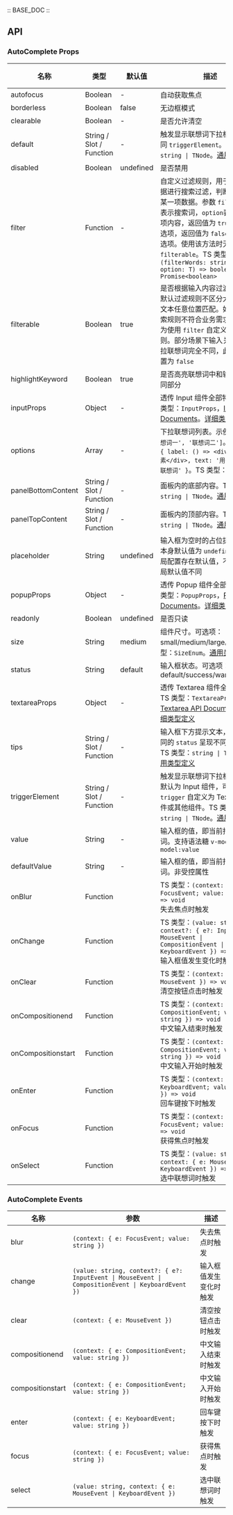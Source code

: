 :: BASE_DOC ::

## API

### AutoComplete Props

名称 | 类型 | 默认值 | 描述 | 必传
-- | -- | -- | -- | --
autofocus | Boolean | - | 自动获取焦点 | N
borderless | Boolean | false | 无边框模式 | N
clearable | Boolean | - | 是否允许清空 | N
default | String / Slot / Function | - | 触发显示联想词下拉框的元素，同 `triggerElement`。TS 类型：`string \| TNode`。[通用类型定义](https://github.com/Tencent/tdesign-vue-next/blob/develop/src/common.ts) | N
disabled | Boolean | undefined | 是否禁用 | N
filter | Function | - | 自定义过滤规则，用于对现有数据进行搜索过滤，判断是否过滤某一项数据。参数 `filterWords` 表示搜索词，`option`表示单个选项内容，返回值为 `true` 保留该选项，返回值为 `false` 则隐藏该选项。使用该方法时无需设置 `filterable`。TS 类型：`(filterWords: string, option: T) => boolean \| Promise<boolean>` | N
filterable | Boolean | true | 是否根据输入内容过滤联想词。默认过滤规则不区分大小写，全文本任意位置匹配。如果默认搜索规则不符合业务需求，可以更为使用 `filter` 自定义过滤规则。部分场景下输入关键词和下拉联想词完全不同，此时可以设置为 `false` | N
highlightKeyword | Boolean | true | 是否高亮联想词中和输入值的相同部分 | N
inputProps | Object | - | 透传 Input 组件全部特性。TS 类型：`InputProps`，[Input API Documents](./input?tab=api)。[详细类型定义](https://github.com/Tencent/tdesign-vue-next/tree/develop/src/auto-complete/type.ts) | N
options | Array | - | 下拉联想词列表。示例一：`['联想词一', '联想词二']`。示例二：`{ label: () => <div>联想词元素</div>, text: '用于搜索的纯联想词' }`。TS 类型：`Array<T>` | N
panelBottomContent | String / Slot / Function | - | 面板内的底部内容。TS 类型：`string \| TNode`。[通用类型定义](https://github.com/Tencent/tdesign-vue-next/blob/develop/src/common.ts) | N
panelTopContent | String / Slot / Function | - | 面板内的顶部内容。TS 类型：`string \| TNode`。[通用类型定义](https://github.com/Tencent/tdesign-vue-next/blob/develop/src/common.ts) | N
placeholder | String | undefined | 输入框为空时的占位提示。组件本身默认值为 `undefined`，但全局配置存在默认值，不同语言全局默认值不同 | N
popupProps | Object | - | 透传 Popup 组件全部特性。TS 类型：`PopupProps`，[Popup API Documents](./popup?tab=api)。[详细类型定义](https://github.com/Tencent/tdesign-vue-next/tree/develop/src/auto-complete/type.ts) | N
readonly | Boolean | undefined | 是否只读 | N
size | String | medium | 组件尺寸。可选项：small/medium/large。TS 类型：`SizeEnum`。[通用类型定义](https://github.com/Tencent/tdesign-vue-next/blob/develop/src/common.ts) | N
status | String | default | 输入框状态。可选项：default/success/warning/error | N
textareaProps | Object | - | 透传 Textarea 组件全部特性。TS 类型：`TextareaProps`，[Textarea API Documents](./textarea?tab=api)。[详细类型定义](https://github.com/Tencent/tdesign-vue-next/tree/develop/src/auto-complete/type.ts) | N
tips | String / Slot / Function | - | 输入框下方提示文本，会根据不同的 `status` 呈现不同的样式。TS 类型：`string \| TNode`。[通用类型定义](https://github.com/Tencent/tdesign-vue-next/blob/develop/src/common.ts) | N
triggerElement | String / Slot / Function | - | 触发显示联想词下拉框的元素，默认为 Input 组件，可以使用 `trigger` 自定义为 Textarea 组件或其他组件。TS 类型：`string \| TNode`。[通用类型定义](https://github.com/Tencent/tdesign-vue-next/blob/develop/src/common.ts) | N
value | String | - | 输入框的值，即当前指定的联想词。支持语法糖 `v-model` 或 `v-model:value` | N
defaultValue | String | - | 输入框的值，即当前指定的联想词。非受控属性 | N
onBlur | Function |  | TS 类型：`(context: { e: FocusEvent; value: string }) => void`<br/>失去焦点时触发 | N
onChange | Function |  | TS 类型：`(value: string, context?: { e?: InputEvent \| MouseEvent \| CompositionEvent \| KeyboardEvent }) => void`<br/>输入框值发生变化时触发 | N
onClear | Function |  | TS 类型：`(context: { e: MouseEvent }) => void`<br/>清空按钮点击时触发 | N
onCompositionend | Function |  | TS 类型：`(context: { e: CompositionEvent; value: string }) => void`<br/>中文输入结束时触发 | N
onCompositionstart | Function |  | TS 类型：`(context: { e: CompositionEvent; value: string }) => void`<br/>中文输入开始时触发 | N
onEnter | Function |  | TS 类型：`(context: { e: KeyboardEvent; value: string }) => void`<br/>回车键按下时触发 | N
onFocus | Function |  | TS 类型：`(context: { e: FocusEvent; value: string }) => void`<br/>获得焦点时触发 | N
onSelect | Function |  | TS 类型：`(value: string, context: { e: MouseEvent \| KeyboardEvent }) => void`<br/>选中联想词时触发 | N

### AutoComplete Events

名称 | 参数 | 描述
-- | -- | --
blur | `(context: { e: FocusEvent; value: string })` | 失去焦点时触发
change | `(value: string, context?: { e?: InputEvent \| MouseEvent \| CompositionEvent \| KeyboardEvent })` | 输入框值发生变化时触发
clear | `(context: { e: MouseEvent })` | 清空按钮点击时触发
compositionend | `(context: { e: CompositionEvent; value: string })` | 中文输入结束时触发
compositionstart | `(context: { e: CompositionEvent; value: string })` | 中文输入开始时触发
enter | `(context: { e: KeyboardEvent; value: string })` | 回车键按下时触发
focus | `(context: { e: FocusEvent; value: string })` | 获得焦点时触发
select | `(value: string, context: { e: MouseEvent \| KeyboardEvent })` | 选中联想词时触发
